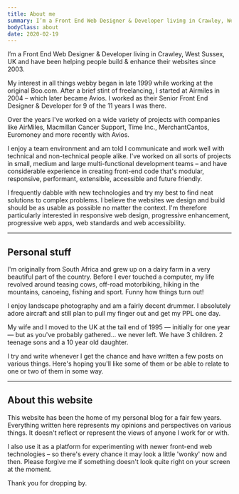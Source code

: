 ```yaml
---
title: About me
summary: I’m a Front End Web Designer & Developer living in Crawley, West Sussex, UK.
bodyClass: about
date: 2020-02-19
---
```


I’m a Front End Web Designer & Developer living in Crawley, West Sussex, UK and have been helping people build & enhance their websites since 2003.

My interest in all things webby began in late 1999 while working at the original Boo.com. After a brief stint of freelancing, I started at Airmiles in 2004 – which later became Avios. I worked as their Senior Front End Designer & Developer for 9 of the 11 years I was there.

Over the years I've worked on a wide variety of projects with companies like AirMiles, Macmillan Cancer Support, Time Inc., MerchantCantos, Euromoney and more recently with Avios.

I enjoy a team environment and am told I communicate and work well with technical and non-technical people alike. I've worked on all sorts of projects in small, medium and large multi-functional development teams – and have considerable experience in creating front-end code that's modular, responsive, performant, extensible, accessible and future friendly.

I frequently dabble with new technologies and try my best to find neat solutions to complex problems. I believe the websites we design and build should be as usable as possible no matter the context. I'm therefore particularly interested in responsive web design, progressive enhancement, progressive web apps, web standards and web accessibility.

---

## Personal stuff

I'm originally from South Africa and grew up on a dairy farm in a very beautiful part of the country. Before I ever touched a computer, my life revolved around teasing cows, off-road motorbiking, hiking in the mountains, canoeing, fishing and sport. Funny how things turn out!

I enjoy landscape photography and am a fairly decent drummer. I absolutely adore aircraft and still plan to pull my finger out and get my PPL one day.

My wife and I moved to the UK at the tail end of 1995 — initially for one year — but as you've probably gathered… we never left. We have 3 children. 2 teenage sons and a 10 year old daughter.

I try and write whenever I get the chance and have written a few posts on various things. Here's hoping you'll like some of them or be able to relate to one or two of them in some way.

---

## About this website

This website has been the home of my personal blog for a fair few years. Everything written here represents my opinions and perspectives on various things. It doesn't reflect or represent the views of anyone I work for or with.

I also use it as a platform for experimenting with newer front-end web technologies – so there's every chance it may look a little 'wonky' now and then. Please forgive me if something doesn't look quite right on your screen at the moment.

Thank you for dropping by.
